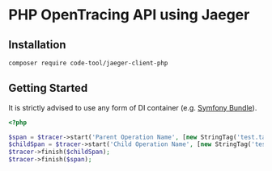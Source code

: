 # PHP OpenTracing API using Jaeger 

## Installation

```bash
composer require code-tool/jaeger-client-php
```

## Getting Started

It is strictly advised to use any form of DI container (e.g. [Symfony Bundle](https://github.com/code-tool/jaeger-client-symfony-bridge)).

```php
<?php

$span = $tracer->start('Parent Operation Name', [new StringTag('test.tag', 'Hello world in parent')]);
$childSpan = $tracer->start('Child Operation Name', [new StringTag('test.tag', 'Hello world in child')]);
$tracer->finish($childSpan);
$tracer->finish($span);  
```
